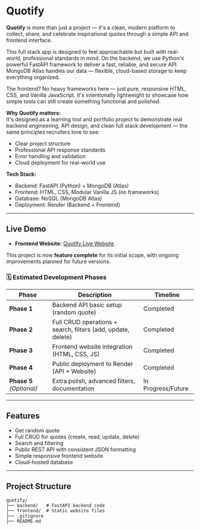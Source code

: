 # Quotify

**Quotify** is more than just a project — it's a clean, modern platform to collect, share, and celebrate inspirational quotes through a simple API and frontend interface.

This full stack app is designed to feel approachable but built with real-world, professional standards in mind. On the backend, we use Python's powerful FastAPI framework to deliver a fast, reliable, and secure API. MongoDB Atlas handles our data — flexible, cloud-based storage to keep everything organized.

The frontend? No heavy frameworks here — just pure, responsive HTML, CSS, and Vanilla JavaScript. It's intentionally lightweight to showcase how simple tools can still create something functional and polished.

**Why Quotify matters:**  
It's designed as a learning tool and portfolio project to demonstrate real backend engineering, API design, and clean full stack development — the same principles recruiters love to see:

- Clear project structure  
- Professional API response standards  
- Error handling and validation  
- Cloud deployment for real-world use  

**Tech Stack:**  
- Backend: FastAPI (Python) + MongoDB (Atlas)  
- Frontend: HTML, CSS, Modular Vanilla JS (no frameworks)
- Database: NoSQL (MongoDB Atlas)  
- Deployment: Render (Backend + Frontend)  

---

##  Live Demo

- **Frontend Website:** [Quotify Live Website](https://quotify-frontend-i9pu.onrender.com)  

This project is now **feature complete** for its initial scope, with ongoing improvements planned for future versions.

### 🗓️ **Estimated Development Phases**

| Phase                 | Description                          | Timeline         |
|----------------------|--------------------------------------|------------------|
| **Phase 1**          | Backend API basic setup (random quote) | Completed          |
| **Phase 2**          | Full CRUD operations + search, filters (add, update, delete) | Completed          |
| **Phase 3**          | Frontend website integration (HTML, CSS, JS) | Completed          |
| **Phase 4**          | Public deployment to Render (API + Website) | Completed        |
| **Phase 5** *(Optional)* | Extra polish, advanced filters, documentation | In Progress/Future         |

---

## Features

- Get random quote  
- Full CRUD for quotes (create, read, update, delete)  
- Search and filtering  
- Public REST API with consistent JSON formatting  
- Simple responsive frontend website  
- Cloud-hosted database  

---

## Project Structure

```plaintext
quotify/
├── backend/   # FastAPI backend code
├── frontend/  # Static website files
├── .gitignore
├── README.md
